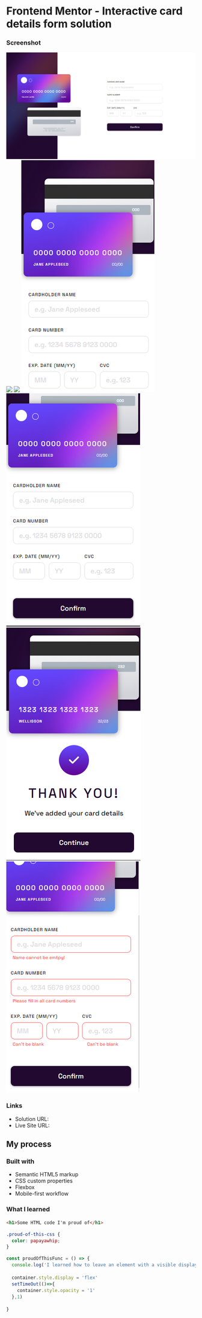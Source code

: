 # Frontend Mentor - Interactive card details form solution


### Screenshot


![](./screenshots/desktop.PNG)
![](./screenshots/desktop-actived-status.PNGp.PNG)
![](./screenshots/desktop-thank.PNGsktop.PNG)
![](./screenshots/mobile1.PNG)
![](./screenshots/mobile2.PNG)
![](./screenshots/mobile-thank.PNG)
![](./screenshots/mobile-actived-status.PNG)



### Links

- Solution URL: [](https://github.com/Wellissonb/interactive-card-details-form)
- Live Site URL: [](https://wellissonb.github.io/interactive-card-details-form/)

## My process

### Built with

- Semantic HTML5 markup
- CSS custom properties
- Flexbox
- Mobile-first workflow


### What I learned


```html
<h1>Some HTML code I'm proud of</h1>
```
```css
.proud-of-this-css {
  color: papayawhip;
}
```
```js
const proudOfThisFunc = () => {
  console.log('I learned how to leave an element with a visible display and then give it opacity 1, so that it occupies the space it needs and appears little by little. I used setTimeOut')

  container.style.display = 'flex'
  setTimeOut(()=>{
    container.style.opacity = '1'
  },1)

}
```
